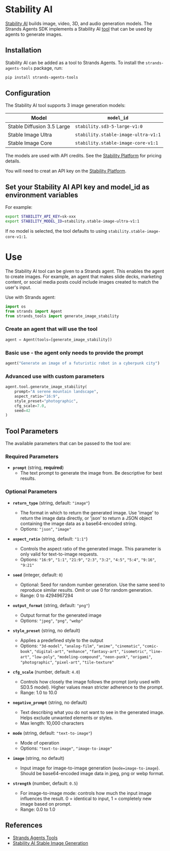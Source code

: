 # Stability AI

[Stability AI](https://platform.stability.ai/) builds image, video, 3D, and audio generation models. The Strands Agents SDK implements a Stability AI [tool](https://strandsagents.com/latest/user-guide/concepts/tools/tools_overview/) that can be used by agents to generate images.

## Installation

Stability AI can be added as a tool to Strands Agents. To install the `strands-agents-tools` package, run:

```bash
pip install strands-agents-tools
```

## Configuration
The Stability AI tool supports 3 image generation models:

| Model | `model_id` |
|-------|------------|
| Stable Diffusion 3.5 Large | `stability.sd3-5-large-v1:0` |
| Stable Image Ultra | `stability.stable-image-ultra-v1:1` |
| Stable Image Core | `stability.stable-image-core-v1:1` |


The models are used with API credits. See the [Stability Platform](https://platform.stability.ai/pricing) for pricing details.

You will need to creat an API key on the [Stability Platform](https://platform.stability.ai/).

## Set your Stability AI API key and model_id as environment variables

For example:
```bash
export STABILITY_API_KEY=sk-xxx
export STABILITY_MODEL_ID=stability.stable-image-ultra-v1:1
```
If no model is selected, the tool defaults to using `stability.stable-image-core-v1:1`.


# Use
The Stability AI tool can be given to a Strands agent. This enables the agent to create images. For example, an agent that makes slide decks, marketing content, or social media posts could include images created to match the user's input.


Use with Strands agent:
```python
import os
from strands import Agent
from strands_tools import generate_image_stability
```

### Create an agent that will use the tool
```python
agent = Agent(tools=[generate_image_stability])
```

### Basic use - the agent only needs to provide the prompt
```python
agent("Generate an image of a futuristic robot in a cyberpunk city")
```

### Advanced use with custom parameters
```python
agent.tool.generate_image_stability(
    prompt="A serene mountain landscape",
    aspect_ratio="16:9",
    style_preset="photographic",
    cfg_scale=7.0,
    seed=42
)
```

## Tool Parameters

The available parameters that can be passed to the tool are: 


### Required Parameters

- **`prompt`** (string, **required**)
  - The text prompt to generate the image from. Be descriptive for best results.

### Optional Parameters

- **`return_type`** (string, default: `"image"`)
  - The format in which to return the generated image. Use 'image' to return the image data directly, or 'json' to return a JSON object containing the image data as a base64-encoded string.
  - Options: `"json"`, `"image"`

- **`aspect_ratio`** (string, default: `"1:1"`)
  - Controls the aspect ratio of the generated image. This parameter is only valid for text-to-image requests.
  - Options: `"16:9"`, `"1:1"`, `"21:9"`, `"2:3"`, `"3:2"`, `"4:5"`, `"5:4"`, `"9:16"`, `"9:21"`

- **`seed`** (integer, default: `0`)
  - Optional: Seed for random number generation. Use the same seed to reproduce similar results. Omit or use 0 for random generation.
  - Range: 0 to 4294967294

- **`output_format`** (string, default: `"png"`)
  - Output format for the generated image
  - Options: `"jpeg"`, `"png"`, `"webp"`

- **`style_preset`** (string, no default)
  - Applies a predefined style to the output
  - Options: `"3d-model"`, `"analog-film"`, `"anime"`, `"cinematic"`, `"comic-book"`, `"digital-art"`, `"enhance"`, `"fantasy-art"`, `"isometric"`, `"line-art"`, `"low-poly"`, `"modeling-compound"`, `"neon-punk"`, `"origami"`, `"photographic"`, `"pixel-art"`, `"tile-texture"`

- **`cfg_scale`** (number, default: `4.0`)
  - Controls how closely the image follows the prompt (only used with SD3.5 model). Higher values mean stricter adherence to the prompt.
  - Range: 1.0 to 10.0

- **`negative_prompt`** (string, no default)
  - Text describing what you do not want to see in the generated image. Helps exclude unwanted elements or styles.
  - Max length: 10,000 characters

- **`mode`** (string, default: `"text-to-image"`)
  - Mode of operation
  - Options: `"text-to-image"`, `"image-to-image"`

- **`image`** (string, no default)
  - Input image for image-to-image generation (`mode=image-to-image`). Should be base64-encoded image data in jpeg, png or webp format.

- **`strength`** (number, default: `0.5`)
  - For image-to-image mode: controls how much the input image influences the result. 0 = identical to input, 1 = completely new image based on prompt.
  - Range: 0.0 to 1.0

## References

- [Strands Agents Tools](https://strandsagents.com/latest/user-guide/concepts/tools/tools_overview/)
- [Stability AI Stable Image Generation](https://platform.stability.ai/docs/api-reference#tag/Generate)
